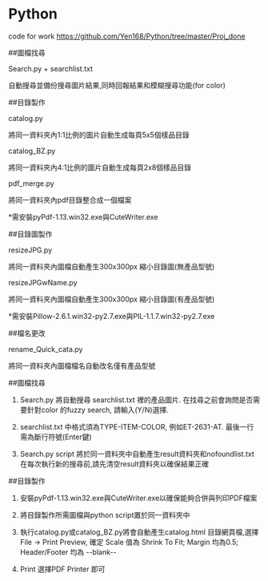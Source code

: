 # Python
code for work
https://github.com/Yen168/Python/tree/master/Proj_done

##圖檔找尋

Search.py + searchlist.txt

自動搜尋並備份搜尋圖片結果,同時回報結果和模糊搜尋功能(for color)


##目錄製作

catalog.py

將同一資料夾內1:1比例的圖片自動生成每頁5x5個樣品目錄

catalog_BZ.py

將同一資料夾內4:1比例的圖片自動生成每頁2x8個樣品目錄

pdf_merge.py

將同一資料夾內pdf目錄整合成一個檔案


*需安裝pyPdf-1.13.win32.exe與CuteWriter.exe


##目錄圖製作

resizeJPG.py

將同一資料夾內圖檔自動產生300x300px 縮小目錄圖(無產品型號)

resizeJPGwName.py

將同一資料夾內圖檔自動產生300x300px 縮小目錄圖(有產品型號)


*需安裝Pillow-2.6.1.win32-py2.7.exe與PIL-1.1.7.win32-py2.7.exe


##檔名更改

rename_Quick_cata.py

將同一資料夾內圖檔檔名自動改名僅有產品型號

##圖檔找尋

1. Search.py 將自動搜尋 searchlist.txt 裡的產品圖片. 
在找尋之前會詢問是否需要針對color 的fuzzy search, 請輸入(Y/N)選擇. 

2. searchlist.txt 中格式須為TYPE-ITEM-COLOR, 例如ET-2631-AT. 最後一行需為斷行符號(Enter鍵)

3. Search.py script 將於同一資料夾中自動產生result資料夾和nofoundlist.txt 
在每次執行新的搜尋前,請先清空result資料夾以確保結果正確


##目錄製作

1. 安裝pyPdf-1.13.win32.exe與CuteWriter.exe以確保能夠合併與列印PDF檔案

2. 將目錄製作所需圖檔與python script置於同一資料夾中

3. 執行catalog.py或catalog_BZ.py將會自動產生catalog.html 目錄網頁檔,選擇 File -> Print Preview, 確定 Scale 值為 Shrink To Fit; Margin 均為0.5; Header/Footer 均為 --blank-- 

4. Print 選擇PDF Printer 即可

